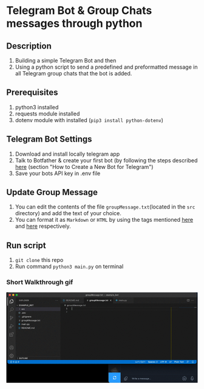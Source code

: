 # Telegram Bot & Group Chats messages through python

## Description
1. Building a simple Telegram Bot and then
2. Using a python script to send a predefined and preformatted message in all Telegram group chats that the bot is added. 

## Prerequisites
1. python3 installed
2. requests module installed
3. dotenv module with installed (`pip3 install python-dotenv`)

## Telegram Bot Settings
1. Download and install locally telegram app
2. Talk to Botfather & create your first bot (by following the steps described [here](https://sendpulse.com/knowledge-base/chatbot/create-telegram-chatbot) (section "How to Create a New Bot for Telegram")
3. Save your bots API key in .env file

## Update Group Message
1. You can edit the contents of the file `groupMessage.txt`(located in the `src` directory) and add the text of your choice.
2. You can format it as `Markdown` or `HTML` by using the tags mentioned [here](https://core.telegram.org/bots/api#markdownv2-style) and [here](https://core.telegram.org/bots/api#html-style) respectively.

## Run script
1. `git clone` this repo
2. Run command `python3 main.py` on terminal

### Short Walkthrough gif
![Recording](media/telegram-bot-python.gif "Short recording from the Telegram Bot + python script")
